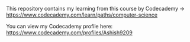 This repository contains my learning from this course by Codecademy -> https://www.codecademy.com/learn/paths/computer-science

You can view my Codecademy profile here: https://www.codecademy.com/profiles/Ashish9209